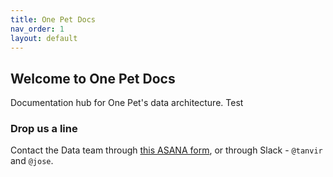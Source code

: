 ```yaml
---
title: One Pet Docs
nav_order: 1
layout: default
---
```

## Welcome to One Pet Docs

Documentation hub for One Pet's data architecture. Test

### Drop us a line

Contact the Data team through [this ASANA form](https://form.asana.com/?k=5koBMuM9y8n6Xza8iXAEwA&d=1109513034410307), or through Slack - `@tanvir` and `@jose`.
